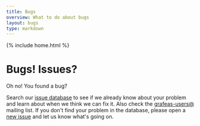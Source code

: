 ```yaml
---
title: Bugs
overview: What to do about bugs
layout: bugs
type: markdown
---
```

{% include home.html %}

# Bugs! Issues?

Oh no! You found a bug? 

Search our [issue database](https://github.com/grafeas/issues/issues/) to see if we already know about
your problem and learn about when
we think we can fix it. Also check the [grafeas-users@](https://groups.google.com/forum/#!forum/grafeas-users) mailing list.
If you don't find your problem in the database, please open a [new issue](https://github.com/grafeas/issues/issues/new)
and let us know what's going on.

<!--
> <img src="{{home}}/img/troubleshooting.svg" alt="Troubleshooting" title="Troubleshooting" style="width: 32px; display:inline" />
Hint: Look for a solution to your problem in the [troubleshooting 
guide]({{home}}/troubleshooting)
or on the [istio-users@](https://groups.google.com/forum/#!forum/grafeas-users) mailing list.
-->